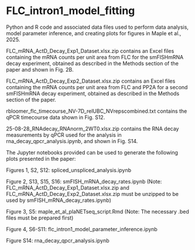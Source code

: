 # FLC_intron1_model_fitting
Python and R code and associated data files used to perform data analysis, model parameter inference, and creating plots for figures in Maple et al., 2025. 

FLC_mRNA_ActD_Decay_Exp1_Dataset.xlsx.zip contains an Excel files containing the mRNA counts per unit area from FLC for the smFISHmRNA decay experiment, obtained as described in the Methods section of the paper and shown in Fig. 2B.

FLC_mRNA_ActD_Decay_Exp2_Dataset.xlsx.zip contains an Excel files containing the mRNA counts per unit area from FLC and PP2A for a second smFISHmRNA decay experiment, obtained as described in the Methods section of the paper.

rbloomer_flc_timecourse_NV-7D_relUBC_NVrepscombined.txt contains the qPCR timecourse data shown in Fig. S12.

25-08-28_RNAdecay_RNAnorm_2WT0.xlsx.zip contains the RNA decay measurements by qPCR used for the analysis in rna_decay_qpcr_analysis.ipynb, and shown in Fig. S14.

The Jupyter notebooks provided can be used to generate the following plots presented in the paper:  

Figures 1, S2, S12: spliced_unspliced_analysis.ipynb  

Figure 2, S13, S15, S16: smFISH_mRNA_decay_rates.ipynb  (Note: FLC_mRNA_ActD_Decay_Exp1_Dataset.xlsx.zip and FLC_mRNA_ActD_Decay_Exp2_Dataset.xlsx.zip must be unzipped to be used by smFISH_mRNA_decay_rates.ipynb)

Figure 3, S5: maple_et_al_plaNETseq_script.Rmd (Note: The necessary .bed files must be prepared first)

Figure 4, S6-S11: flc_intron1_model_parameter_inference.ipynb

Figure S14: rna_decay_qpcr_analysis.ipynb

